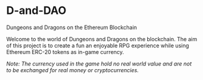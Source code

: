 # D-and-DAO
Dungeons and Dragons on the Ethereum Blockchain 

Welcome to the world of Dungeons and Dragons on the blockchain. The aim of this project is to create a fun an enjoyable RPG experience 
while using Ethereum ERC-20 tokens as in-game currency. 

<i> Note: The currency used in the game hold no real world value and are not to be exchanged for real money or cryptocurrencies. </i>
